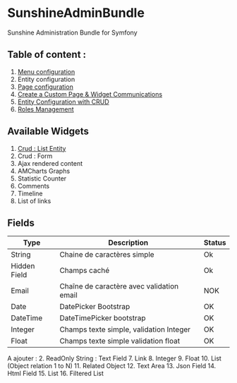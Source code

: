# SunshineAdminBundle
Sunshine Administration Bundle for Symfony

## Table of content :

1. [Menu configuration](Resources/Documentation/configuration/menu.md)
2. Entity configuration
3. [Page configuration](Resources/Documentation/backoffice-page.md)
4. [Create a Custom Page & Widget Communications](Resources/Documentation/backoffice-custom-controller.md)
5. [Entity Configuration with CRUD](Resources/Documentation/entity-configuration.md)
6. [Roles Management](Resources/Documentation/roles-configuration.md)

## Available Widgets
1. [Crud : List Entity](Resources/Documentation/widgets/crud-list.md)
2. Crud : Form
3. Ajax rendered content
4. AMCharts Graphs
5. Statistic Counter
6. Comments
7. Timeline
8. List of links

## Fields
| Type     | Description          | Status   |
|---------------|---------------|---------------|
| String        | Chaine de caractères simple           | Ok |
| Hidden Field  | Champs caché                          | Ok |
| Email         | Chaîne de caractère avec validation email           | NOK |
| Date          | DatePicker Bootstrap           | OK |
| DateTime         | DateTimePicker bootstrap           | OK |
| Integer         | Champs texte simple, validation Integer           | OK |
| Float         | Champs texte simple validation float           | OK |

A ajouter : 
2. ReadOnly String : Text Field
7. Link
8. Integer
9. Float
10. List (Object relation 1 to N)
11. Related Object
12. Text Area
13. Json Field
14. Html Field
15. List
16. Filtered List
